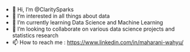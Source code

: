 - 👋 Hi, I’m @ClaritySparks
- 👀 I’m interested in all things about data
- 🌱 I’m currently learning Data Science and Machine Learning
- 💞️ I’m looking to collaborate on various data science projects and statistics research
- 📫 How to reach me : https://www.linkedin.com/in/maharani-wahyu/

<!---
ClaritySparks/ClaritySparks is a ✨ special ✨ repository because its `README.md` (this file) appears on your GitHub profile.
You can click the Preview link to take a look at your changes.
--->
